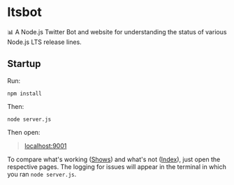 # ltsbot
📊 A Node.js Twitter Bot and website for understanding the status of various Node.js LTS release lines.

## Startup

Run:
```
npm install
```

Then:
```
node server.js
```

Then open:
>[localhost:9001](http://localhost:9001/)

To compare what's working ([Shows](http://localhost:9001/)) and what's not ([Index](http://localhost:9001/index)), just open the respective pages. The logging for issues will appear in the terminal in which you ran `node server.js`.

